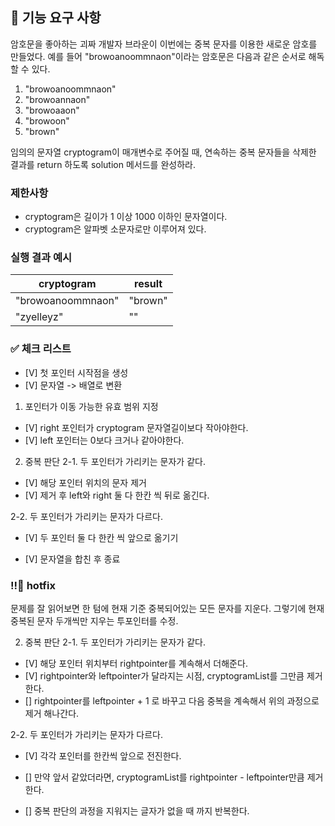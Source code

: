 ## 🚀 기능 요구 사항

암호문을 좋아하는 괴짜 개발자 브라운이 이번에는 중복 문자를 이용한 새로운 암호를 만들었다. 예를 들어 "browoanoommnaon"이라는 암호문은 다음과 같은 순서로 해독할 수 있다.

1. "browoanoommnaon"
2. "browoannaon"
3. "browoaaon"
4. "browoon"
5. "brown"

임의의 문자열 cryptogram이 매개변수로 주어질 때, 연속하는 중복 문자들을 삭제한 결과를 return 하도록 solution 메서드를 완성하라.

### 제한사항

- cryptogram은 길이가 1 이상 1000 이하인 문자열이다.
- cryptogram은 알파벳 소문자로만 이루어져 있다.

### 실행 결과 예시

| cryptogram        | result  |
| ----------------- | ------- |
| "browoanoommnaon" | "brown" |
| "zyelleyz"        | ""      |


### ✅ 체크 리스트

- [V] 첫 포인터 시작점을 생성
- [V] 문자열 -> 배열로 변환

1. 포인터가 이동 가능한 유효 범위 지정
- [V] right 포인터가 cryptogram 문자열길이보다 작아야한다.
- [V] left 포인터는 0보다 크거나 같아야한다.

2. 중복 판단
 2-1. 두 포인터가 가리키는 문자가 같다.
 - [V] 해당 포인터 위치의 문자 제거
 - [V] 제거 후 left와 right 둘 다 한칸 씩 뒤로 옮긴다.

 2-2. 두 포인터가 가리키는 문자가 다르다.
 - [V] 두 포인터 둘 다 한칸 씩 앞으로 옮기기

- [V] 문자열을 합친 후 종료


### !!🚨 hotfix 
문제를 잘 읽어보면 한 텀에 현재 기준 중복되어있는 모든 문자를 지운다.
그렇기에 현재 중복된 문자 두개씩만 지우는 투포인터를 수정.

2. 중복 판단
 2-1. 두 포인터가 가리키는 문자가 같다.
 - [V] 해당 포인터 위치부터 rightpointer를 계속해서 더해준다.
 - [V] rightpointer와 leftpointer가 달라지는 시점, cryptogramList를 그만큼 제거한다.
 - [] rightpointer를 leftpointer + 1 로 바꾸고 다음 중복을 계속해서 위의 과정으로 제거 해나간다.

 2-2. 두 포인터가 가리키는 문자가 다르다.
 - [V] 각각 포인터를 한칸씩 앞으로 전진한다.
 - [] 만약 앞서 같았더라면, cryptogramList를 rightpointer - leftpointer만큼 제거한다.

 - [] 중복 판단의 과정을 지워지는 글자가 없을 때 까지 반복한다.